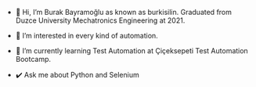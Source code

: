 - 👋 Hi, I’m Burak Bayramoğlu as known as burkisilin. Graduated from Duzce University Mechatronics Engineering at 2021.
- 👀 I’m interested in every kind of automation.
- 🌱 I’m currently learning Test Automation at Çiçeksepeti Test Automation Bootcamp.

- :heavy_check_mark:  Ask me about Python and Selenium

 
